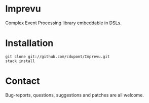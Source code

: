 
Imprevu
=======

Complex Event Processing library embeddable in DSLs.

Installation
============

    git clone git://github.com/cdupont/Imprevu.git
    stack install

Contact
=======

Bug-reports, questions, suggestions and patches are all welcome.

